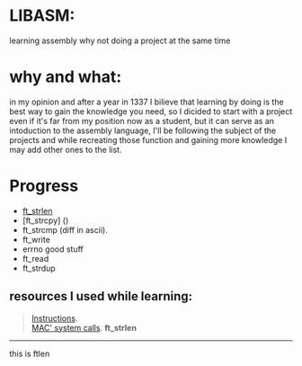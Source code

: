 # LIBASM:
learning assembly why not doing a project at the same time
# why and what:
 in my opinion and after a year in 1337 I bilieve that learning by doing is the best way to gain the knowledge you need, so I dicided to start with a project even if it's far from my position now as a student, but it can serve as an intoduction to the assembly language, I'll be following the subject of the projects and while recreating those function and gaining more knowledge I may add other ones to the list.
# Progress
 - [ft_strlen](#ft_strlen)
 - [ft_strcpy] ()
 - ft_strcmp (diff in ascii).
 - ft_write
 - errno good stuff
 - ft_read
 - ft_strdup
## resources I used while learning:
> [Instructions](http://www.mathemainzel.info/files/x86asmref.html#repe).   
> [MAC' system calls](https://opensource.apple.com/source/xnu/xnu-1504.3.12/bsd/kern/syscalls.master). 
 **ft_strlen**
 ---
 this is ftlen
